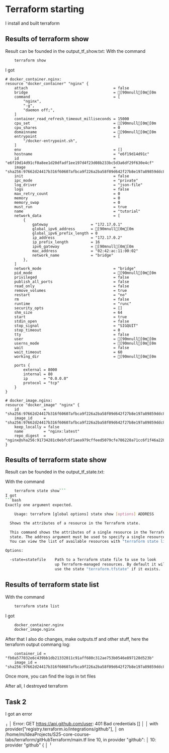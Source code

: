 # Terraform starting

I install and built terraform

## Results of terraform show

Result can be founded in the output_tf_show.txt:
With the command

```bash
    terraform show
```
I got
```shell
# docker_container.nginx:
resource "docker_container" "nginx" {
    attach                                      = false
    bridge                                      = [90mnull[0m[0m
    command                                     = [
        "nginx",
        "-g",
        "daemon off;",
    ]
    container_read_refresh_timeout_milliseconds = 15000
    cpu_set                                     = [90mnull[0m[0m
    cpu_shares                                  = 0
    domainname                                  = [90mnull[0m[0m
    entrypoint                                  = [
        "/docker-entrypoint.sh",
    ]
    env                                         = []
    hostname                                    = "e6f19d14d91c"
    id                                          = "e6f19d14d91cf0a8ee1d20dfadf1ee197d4f23d08b233bc5d3a6df29f630e4cf"
    image                                       = "sha256:97662d24417b316f60607afbca9f226a2ba58f09d642f27b8e197a89859ddc8e"
    init                                        = false
    ipc_mode                                    = "private"
    log_driver                                  = "json-file"
    logs                                        = false
    max_retry_count                             = 0
    memory                                      = 0
    memory_swap                                 = 0
    must_run                                    = true
    name                                        = "tutorial"
    network_data                                = [
        {
            gateway                   = "172.17.0.1"
            global_ipv6_address       = [90mnull[0m[0m
            global_ipv6_prefix_length = 0
            ip_address                = "172.17.0.2"
            ip_prefix_length          = 16
            ipv6_gateway              = [90mnull[0m[0m
            mac_address               = "02:42:ac:11:00:02"
            network_name              = "bridge"
        },
    ]
    network_mode                                = "bridge"
    pid_mode                                    = [90mnull[0m[0m
    privileged                                  = false
    publish_all_ports                           = false
    read_only                                   = false
    remove_volumes                              = true
    restart                                     = "no"
    rm                                          = false
    runtime                                     = "runc"
    security_opts                               = []
    shm_size                                    = 64
    start                                       = true
    stdin_open                                  = false
    stop_signal                                 = "SIGQUIT"
    stop_timeout                                = 0
    tty                                         = false
    user                                        = [90mnull[0m[0m
    userns_mode                                 = [90mnull[0m[0m
    wait                                        = false
    wait_timeout                                = 60
    working_dir                                 = [90mnull[0m[0m

    ports {
        external = 8000
        internal = 80
        ip       = "0.0.0.0"
        protocol = "tcp"
    }
}

# docker_image.nginx:
resource "docker_image" "nginx" {
    id           = "sha256:97662d24417b316f60607afbca9f226a2ba58f09d642f27b8e197a89859ddc8enginx:latest"
    image_id     = "sha256:97662d24417b316f60607afbca9f226a2ba58f09d642f27b8e197a89859ddc8e"
    keep_locally = false
    name         = "nginx:latest"
    repo_digest  = "nginx@sha256:91734281c0ebfc6f1aea979cffeed5079cfe786228a71cc6f1f46a228cde6e34"
}

```

## Results of terraform state show

Result can be founded in the output_tf_state.txt:

With the command
```bash
    terraform state show```
I got
```bash
Exactly one argument expected.

    Usage: terraform [global options] state show [options] ADDRESS

  Shows the attributes of a resource in the Terraform state.

  This command shows the attributes of a single resource in the Terraform
  state. The address argument must be used to specify a single resource.
  You can view the list of available resources with "terraform state list".

Options:

  -state=statefile    Path to a Terraform state file to use to look
                      up Terraform-managed resources. By default it will
                      use the state "terraform.tfstate" if it exists.
```

## Results of terraform state list

With the command
```bash
    terraform state list
```
I got
```bash
    docker_container.nginx
    docker_image.nginx
```

After that I also do changes, make outputs.tf and other stuff, here the terraform output commang log:

```declarative
    container_id = "fb0a577032e6c439bb1db21332011c91aff680c312ae753b0546e897128d523b"
    image_id = "sha256:97662d24417b316f60607afbca9f226a2ba58f09d642f27b8e197a89859ddc8enginx:latest"
```

Once more, you can find the logs in txt files

After all, I destroyed terraform


## Task 2

I got an error

╷
│ Error: GET https://api.github.com/user: 401 Bad credentials []
│
│   with provider["registry.terraform.io/integrations/github"],
│   on /home/m/IdeaProjects/S25-core-course-labs/terraform/gitHubTerraform/main.tf line 10, in provider "github":
│   10: provider "github" {
│
╵

